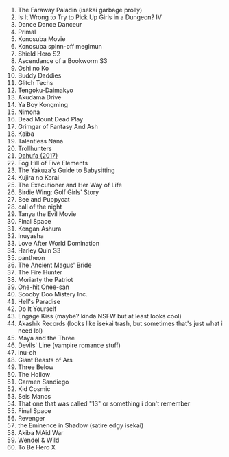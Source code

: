 1. The Faraway Paladin (isekai garbage prolly)
2. Is It Wrong to Try to Pick Up Girls in a Dungeon? IV
3. Dance Dance Danceur
4. Primal
5. Konosuba Movie
6. Konosuba spinn-off megimun
7. Shield Hero S2
8. Ascendance of a Bookworm S3
9. Oshi no Ko
10. Buddy Daddies
11. Glitch Techs
12. Tengoku-Daimakyo
13. Akudama Drive
14. Ya Boy Kongming
15. Nimona
16. Dead Mount Dead Play
17. Grimgar of Fantasy And Ash
18. Kaiba
19. Talentless Nana
20. Trollhunters
21. [Dahufa (2017)](https://t.co/RYNjpVOFpX)
22. Fog Hill of Five Elements
23. The Yakuza's Guide to Babysitting
24. Kujira no Korai
25. The Executioner and Her Way of Life
26. Birdie Wing: Golf Girls' Story
27. Bee and Puppycat
28. call of the night
29. Tanya the Evil Movie
30. Final Space
31. Kengan Ashura
32. Inuyasha
33. Love After World Domination
34. Harley Quin S3
35. pantheon
36. The Ancient Magus' Bride
37. The Fire Hunter
38. Moriarty the Patriot
39. One-hit Onee-san
40. Scooby Doo Mistery Inc.
41. Hell's Paradise
42. Do It Yourself
43. Engage Kiss (maybe? kinda NSFW but at least looks cool)
44. Akashik Records (looks like isekai trash, but sometimes that's just what i need lol)
45. Maya and the Three
46. Devils' Line (vampire romance stuff)
47. inu-oh
48. Giant Beasts of Ars
49. Three Below
50. The Hollow
51. Carmen Sandiego
52. Kid Cosmic
53. Seis Manos
54. That one that was called "13" or something i don't remember
55. Final Space
56. Revenger
57. the Eminence in Shadow (satire edgy isekai)
58. Akiba MAid War
59. Wendel & Wild
60. To Be Hero X
